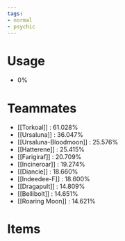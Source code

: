 ```yaml
---
tags:
- normal
- psychic
---
```

# Usage
- 0%
# Teammates
- [[Torkoal]] : 61.028%
- [[Ursaluna]] : 36.047%
- [[Ursaluna-Bloodmoon]] : 25.576%
- [[Hatterene]] : 25.415%
- [[Farigiraf]] : 20.709%
- [[Incineroar]] : 19.274%
- [[Diancie]] : 18.660%
- [[Indeedee-F]] : 18.600%
- [[Dragapult]] : 14.809%
- [[Bellibolt]] : 14.651%
- [[Roaring Moon]] : 14.621%
# Items